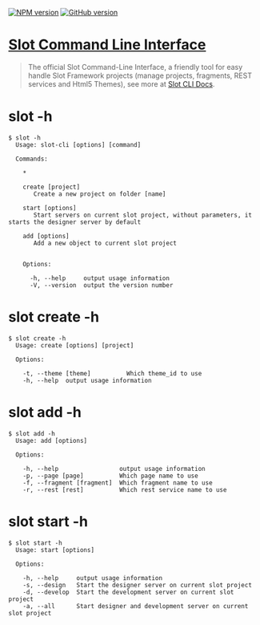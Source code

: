 [![NPM version](https://badge.fury.io/js/slot-cli.svg)](http://badge.fury.io/js/slot-cli)
[![GitHub version](https://badge.fury.io/gh/SlotTeam%2Fslot-cli.svg)](http://badge.fury.io/gh/SlotTeam%2Fslot-cli)

# [Slot Command Line Interface](http://www.SlotFramework.org/docs)

> The official Slot Command-Line Interface, a friendly tool for easy handle Slot Framework projects (manage projects, fragments, REST services and Html5 Themes), 
 see more at [Slot CLI Docs](http://www.SlotFramework.org/docs).


slot -h 
=======
    $ slot -h
      Usage: slot-cli [options] [command]

      Commands:

        *

        create [project]
           Create a new project on folder [name]

        start [options]
           Start servers on current slot project, without parameters, it starts the designer server by default

        add [options]
           Add a new object to current slot project


        Options:
          
          -h, --help     output usage information
          -V, --version  output the version number



slot create -h
==============
    $ slot create -h
      Usage: create [options] [project]
    
      Options:
    
        -t, --theme [theme]          Which theme_id to use
        -h, --help  output usage information



slot add -h
===========
    $ slot add -h
      Usage: add [options]
    
      Options:
    
        -h, --help                 output usage information
        -p, --page [page]          Which page name to use
        -f, --fragment [fragment]  Which fragment name to use
        -r, --rest [rest]          Which rest service name to use



slot start -h
=============
    $ slot start -h
      Usage: start [options]
    
      Options:
    
        -h, --help     output usage information
        -s, --design   Start the designer server on current slot project
        -d, --develop  Start the development server on current slot project
        -a, --all      Start designer and development server on current slot project

